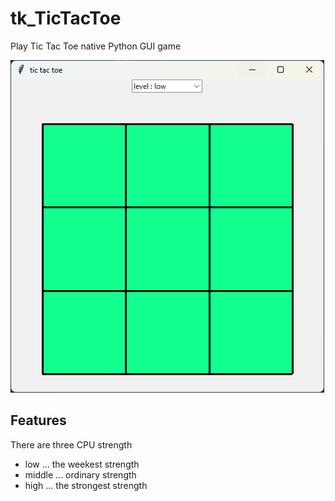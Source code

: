 # tk_TicTacToe
Play Tic Tac Toe native Python GUI game

![game window](./Res/tic_tac_toe.png)

## Features
There are three CPU strength
- low    ... the weekest strength
- middle ... ordinary strength
- high   ... the strongest strength
